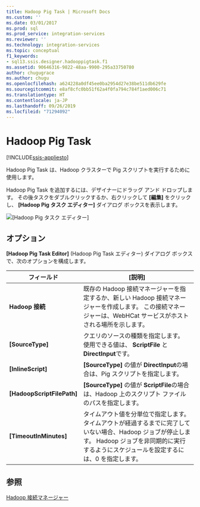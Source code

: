 ```yaml
---
title: Hadoop Pig Task | Microsoft Docs
ms.custom: ''
ms.date: 03/01/2017
ms.prod: sql
ms.prod_service: integration-services
ms.reviewer: ''
ms.technology: integration-services
ms.topic: conceptual
f1_keywords:
- sql13.ssis.designer.hadooppigtask.f1
ms.assetid: 90646316-9822-48aa-9900-295a33750780
author: chugugrace
ms.author: chugu
ms.openlocfilehash: a624228a0df45ee0ba2954d27e38be511db629fe
ms.sourcegitcommit: e8af8cfc0bb51f62a4f0fa794c784f1aed006c71
ms.translationtype: HT
ms.contentlocale: ja-JP
ms.lasthandoff: 09/26/2019
ms.locfileid: "71294092"
---
```

# <a name="hadoop-pig-task"></a>Hadoop Pig Task

[!INCLUDE[ssis-appliesto](../../includes/ssis-appliesto-ssvrpluslinux-asdb-asdw-xxx.md)]


  Hadoop Pig Task は、Hadoop クラスターで Pig スクリプトを実行するために使用します。  
  
 Hadoop Pig Task を追加するには、デザイナーにドラッグ アンド ドロップします。 その後タスクをダブルクリックするか、右クリックして **[編集]** をクリックし、 **[Hadoop Pig タスク エディター]** ダイアログ ボックスを表示します。  
  
 ![[Hadoop Pig タスク エディター]](../../integration-services/control-flow/media/hadoop-pig-task.png "[Hadoop Pig タスク エディター]")  
  
## <a name="options"></a>オプション  
 **[Hadoop Pig Task Editor]** (Hadoop Pig Task エディター) ダイアログ ボックスで、次のオプションを構成します。  
  
|フィールド|[説明]|  
|-----------|-----------------|  
|**Hadoop 接続**|既存の Hadoop 接続マネージャーを指定するか、新しい Hadoop 接続マネージャーを作成します。 この接続マネージャーは、WebHCat サービスがホストされる場所を示します。|  
|**[SourceType]**|クエリのソースの種類を指定します。 使用できる値は、 **ScriptFile** と **DirectInput**です。|  
|**[InlineScript]**|**[SourceType]** の値が **DirectInput**の場合は、Pig スクリプトを指定します。|  
|**[HadoopScriptFilePath]**|**[SourceType]** の値が **ScriptFile**の場合は、Hadoop 上のスクリプト ファイルのパスを指定します。|  
|**[TimeoutInMinutes]**|タイムアウト値を分単位で指定します。 タイムアウトが経過するまでに完了していない場合、Hadoop ジョブが停止します。 Hadoop ジョブを非同期的に実行するようにスケジュールを設定するには、0 を指定します。|  
  
## <a name="see-also"></a>参照  
 [Hadoop 接続マネージャー](../../integration-services/connection-manager/hadoop-connection-manager.md)  
  
  
